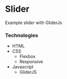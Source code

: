 # Slider
Example slider with GliderJs

### Technologies
- HTML
- CSS
  - Flexbox
  - Responsive
- Javascript
  - GliderJS
